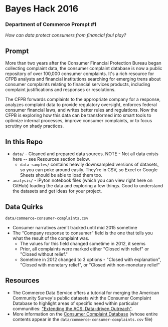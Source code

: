 # Bayes Hack 2016
### Department of Commerce Prompt #1

_How can data protect consumers from financial foul play?_

## Prompt

More than two years after the Consumer Financial Protection Bureau began collecting complaint data, the consumer complaint database is now a public repository of over 100,000 consumer complaints. It's a rich resource for CFPB analysts and financial institutions searching for emerging trens about consumer complaints relating to financial services products, including complaint justifications and responses or resolutions.

The CFPB forwards complaints to the appropriate company for a response, analyzes complaint data to provide regulatory oversight, enforces federal consumer financial laws, and writes better rules and regulations. Now the CFPB is exploring how this data can be transformed into smart tools to optimize internal processes, improve consumer complaints, or to focus scrutiny on shady practices.

## In this Repo

* `data/` - Cleaned and prepared data sources. NOTE - Not all data exists here -- see Resources section below.
   * `data-samples/` contains heavily downsampled versions of datasets, so you can poke around easily. They're in CSV, so Excel or Google Sheets should be able to load them too.
* `analysis/` - iPyton notebook files (which you can view right here on GitHub) loading the data and exploring a few things. Good to understand the datasets and get ideas for your project.

## Data Quirks

`data/commerce-consumer-complaints.csv`
* Consumer narratives aren’t tracked until mid 2015 sometime
* The “Company response to consumer” field is the one that tells you what the result of the complaint was.
   * The values for this field changed sometime in 2012, it seems
   * Prior, all complaints were marked either "Closed with relief" or "Closed without relief."
   * Sometime in 2012 changed to 3 options - "Closed with explanation", "Closed with monetary relief", or "Closed with non-monetary relief"

## Resources

* The Commerce Data Service offers a tutorial for merging the American Community Survey's public datasets with the Consumer Complaint Database to highlight areas of specific need within particular communities: ["Extending the ACS: Data-driven Outreach"](http://commercedataservice.github.io/tutorial_acs_rank/).
* More information on the [Consumer Complaint Database](http://www.consumerfinance.gov/complaintdatabase/) (whose entire contents appear in the `data/commerce-consumer-complaints.csv` file)
